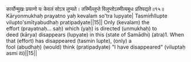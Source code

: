 कार्योन्मुखः प्रयत्नो यः केवलं सोऽत्र लुप्यते। तस्मिँल्लुप्ते विलुप्तोऽस्मीत्यबुधः प्रतिपद्यते॥१५॥ Kāryonmukhaḥ prayatno yaḥ kevalaṁ so'tra lupyate| Tasmim̐llupte vilupto'smītyabudhaḥ pratipadyate||15|| Only (kevalam) the effort (prayatnaḥ... saḥ) which (yaḥ) is directed (unmukhaḥ) to deed (kārya) disappears (lupyate) in this (state of Samādhi) (atra)1. When that (effort) has disappeared (tasmin lupte), (only) a fool (abudhaḥ) (would) think (pratipadyate) "I have disappeared" (viluptaḥ asmi iti)||15||


